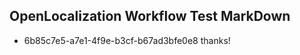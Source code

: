 ## OpenLocalization Workflow Test MarkDown
* 6b85c7e5-a7e1-4f9e-b3cf-b67ad3bfe0e8 thanks!

<!--HONumber=Aug16_HO1-->


